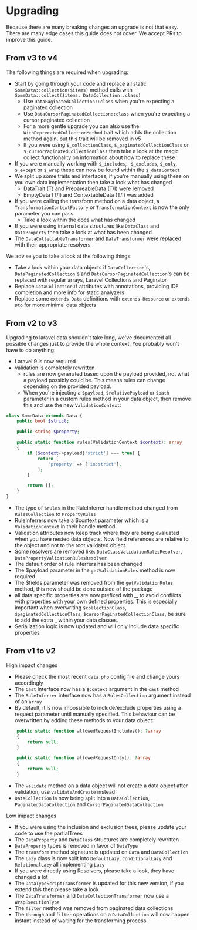 # Upgrading

Because there are many breaking changes an upgrade is not that easy. There are many edge cases this guide does not cover. We accept PRs to improve this guide.

## From v3 to v4

The following things are required when upgrading:

- Start by going through your code and replace all static `SomeData::collection($items)` method calls with `SomeData::collect($items, DataCollection::class)`
  - Use `DataPaginatedCollection::class` when you're expecting a paginated collection
  - Use `DataCursorPaginatedCollection::class` when you're expecting a cursor paginated collection
  - For a more gentle upgrade you can also use the `WithDeprecatedCollectionMethod` trait which adds the collection method again, but this trait will be removed in v5
  - If you were using `$_collectionClass`, `$_paginatedCollectionClass` or `$_cursorPaginatedCollectionClass` then take a look at the magic collect functionality on information about how to replace these
- If you were manually working with `$_includes`, ` $_excludes`, `$_only`, `$_except` or `$_wrap` these can now be found within the `$_dataContext`
- We split up some traits and interfaces, if you're manually using these on you own data implementation then take a look what has changed
  - DataTrait (T) and PrepareableData (T/I) were removed
  - EmptyData (T/I) and ContextableData (T/I) was added
- If you were calling the transform method on a data object, a `TransformationContextFactory` or `TransformationContext` is now the only parameter you can pass
  - Take a look within the docs what has changed
- If you were using internal data structures like `DataClass` and `DataProperty` then take a look at what has been changed
- The `DataCollectableTransformer` and `DataTransformer` were replaced with their appropriate resolvers

We advise you to take a look at the following things:
- Take a look within your data objects if `DataCollection`'s, `DataPaginatedCollection`'s and `DataCursorPaginatedCollection`'s can be replaced with regular arrays, Laravel Collections and Paginator
- Replace `DataCollectionOf` attributes with annotations, providing IDE completion and more info for static analyzers
- Replace some `extends Data` definitions with `extends Resource` or `extends Dto` for more minimal data objects
## From v2 to v3

Upgrading to laravel data shouldn't take long, we've documented all possible changes just to provide the whole context. You probably won't have to do anything:

- Laravel 9 is now required
- validation is completely rewritten 
  - rules are now generated based upon the payload provided, not what a payload possibly could be. This means rules can change depending on the provided payload.
  - When you're injecting a `$payload`, `$relativePayload` or `$path` parameter in a custom rules method in your data object, then remove this and use the new `ValidationContext`:

```php
class SomeData extends Data {
    public bool $strict;

    public string $property;

    public static function rules(ValidationContext $context): array
    {
        if ($context->payload['strict'] === true) {
            return [
                'property' => ['in:strict'],
            ];
        }

        return [];
    }
}
```
  - The type of `$rules` in the RuleInferrer handle method changed from `RulesCollection` to `PropertyRules`
  - RuleInferrers now take a $context parameter which is a `ValidationContext` in their handle method
  - Validation attributes now keep track where they are being evaluated when you have nested data objects. Now field references are relative to the object and not to the root validated object
  - Some resolvers are removed like: `DataClassValidationRulesResolver`, `DataPropertyValidationRulesResolver`
  - The default order of rule inferrers has been changed
  - The $payload parameter in the `getValidationRules` method is now required
  - The $fields parameter was removed from the `getValidationRules` method, this now should be done outside of the package 
- all data specific properties are now prefixed with _, to avoid conflicts with properties with your own defined properties. This is especially important when overwriting `$collectionClass`, `$paginatedCollectionClass`, `$cursorPaginatedCollectionClass`, be sure to add the extra _ within your data classes.
- Serialization logic is now updated and will only include data specific properties

## From v1 to v2

High impact changes

- Please check the most recent `data.php` config file and change yours accordingly
- The `Cast` interface now has a `$context` argument in the `cast` method
- The `RuleInferrer` interface now has a `RulesCollection` argument instead of an `array`
- By default, it is now impossible to include/exclude properties using a request parameter until manually specified. This behaviour can be overwritten by adding these methods to your data object:
```php
    public static function allowedRequestIncludes(): ?array
    {
        return null;
    }

    public static function allowedRequestOnly(): ?array
    {
        return null;
    }
```
- The `validate` method on a data object will not create a data object after validation, use `validateAndCreate` instead
- `DataCollection` is now being split into a `DataCollection`, `PaginatedDataCollection` and `CursorPaginatedDataCollection`

Low impact changes

- If you were using the inclusion and exclusion trees, please update your code to use the partialTrees
- The `DataProperty` and `DataClass` structures are completely rewritten
- `DataProperty` types is removed in favor of `DataType`
- The `transform` method signature is updated on `Data` and `DataCollection`
- The `Lazy` class is now split into `DefaultLazy`, `ConditionalLazy` and `RelationalLazy` all implementing `Lazy`
- If you were directly using Resolvers, please take a look, they have changed a lot
- The `DataTypeScriptTransformer` is updated for this new version, if you extend this then please take a look
- The `DataTransformer` and `DataCollectionTransformer` now use a `WrapExecutionType`
- The `filter` method was removed from paginated data collections
- The `through` and `filter` operations on a `DataCollection` will now happen instant instead of waiting for the transforming process
